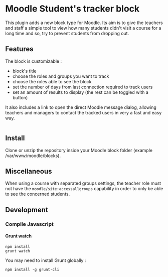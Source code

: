 # Moodle Student's tracker block

This plugin adds a new block type for Moodle. Its aim is to give the teachers and staff a simple tool to view how many students didn't visit a course for a long time and so, try to prevent students from dropping out.

## Features

The block is customizable :
<ul>
	<li>block's title</li>
	<li>choose the roles and groups you want to track</li>
	<li>choose the roles able to see the block</li>
	<li>set the number of days from last connection required to track users</li>
	<li>set an amount of results to display (the rest can be toggled with a button)</li>
</ul>

It also includes a link to open the direct Moodle message dialog, allowing teachers and managers to contact the tracked users in very a fast and easy way.

<img alt="" src="https://moodle.org/pluginfile.php/50/local_plugins/version_releasenotes/14208/Capture%20d%E2%80%99e%CC%81cran%202017-06-14%20a%CC%80%2009.39.36.png">

## Install

Clone or unzip the repository inside your Moodle block folder (example /var/www/moodle/blocks).

## Miscellaneous

When using a course with separated groups settings, the teacher role must not have the `moodle/site:accessallgroups` capability in order to only be able to see the concerned students.

## Development

### Compile Javascript

#### Grunt watch

```
npm install
grunt watch
```

You may need to install Grunt globally :

`npm install -g grunt-cli`
